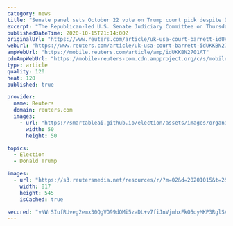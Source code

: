 ```yaml
---
category: news
title: "Senate panel sets October 22 vote on Trump court pick despite Democrats' protests"
excerpt: "The Republican-led U.S. Senate Judiciary Committee on Thursday scheduled an Oct. 22 vote to advance conservative appellate judge Amy Coney Barrett's nomination to the Supreme Court to the full Senate,"
publishedDateTime: 2020-10-15T21:14:00Z
originalUrl: "https://www.reuters.com/article/uk-usa-court-barrett-idUKKBN2701AT"
webUrl: "https://www.reuters.com/article/uk-usa-court-barrett-idUKKBN2701AT"
ampWebUrl: "https://mobile.reuters.com/article/amp/idUKKBN2701AT"
cdnAmpWebUrl: "https://mobile-reuters-com.cdn.ampproject.org/c/s/mobile.reuters.com/article/amp/idUKKBN2701AT"
type: article
quality: 120
heat: 120
published: true

provider:
  name: Reuters
  domain: reuters.com
  images:
    - url: "https://smartableai.github.io/election/assets/images/organizations/reuters.com-50x50.jpg"
      width: 50
      height: 50

topics:
  - Election
  - Donald Trump

images:
  - url: "https://s3.reutersmedia.net/resources/r/?m=02&d=20201015&t=2&i=1537566094&w=&fh=545px&fw=&ll=&pl=&sq=&r=LYNXMPEG9E0SM"
    width: 817
    height: 545
    isCached: true

secured: "vNWrSIufRUveg2emx30QgVO99dOMi5zaDL+v7fiJnVjmhxFkO5oyMKP3RglSAPWd4NjuMS1JAFwWmZkLx6gF8SYdBIrt1Zd1ckAd9DHyYoMRVetY4l2AYb2scBpIkBfHl1xQMfnJ2ecP6JTVwtQ6suojraWbTflkDzAL4ItC1mvl5Ga07zHco0zSfEwQkQC0gVKD0hVf4lvp8qh9OPKidJJ1wyoV4ILdt1kheKaF6HdqgXDpMBRD9J0leFHdtZooB2cFypPL67iaPoFTjZ9Sz7kqwRzkW743KdI5xxr9m1jV0O5d+4WRcJ9G4Q1bzhu8jSZdPcoRkmJxwnqvG+JuJGWlOE6Xn4xab4qsnnc+VGU=;Qz38f6WfhWFuL//WJ3V8WQ=="
---
```


